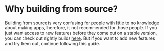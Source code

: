 # Why building from source? 
Building from source is very confusing for people with little to no knowledge about making apps, therefore, is not recommended for those people. If you just want access to new features before they come out on a stable version, you can check out nightly builds [here](https://github.com/PlayCover/PlayCover/actions/workflows/2.nightly_release.yml). But if you want to add new features and try them out, continue following this guide. 